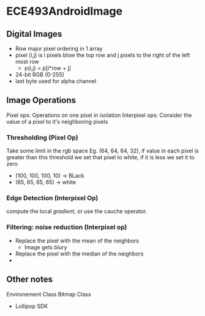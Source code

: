 # ECE493AndroidImage

## Digital Images
* Row major pixel ordering in 1 array
* pixel (i,j) is i pixels blow the top row and j pixels to the right of the left most row
  * p(i,j) = p[i*row + j] 
* 24-bit RGB (0-255)
* last byte used for alpha channel
 
## Image Operations
Pixel ops: Operations on one pixel in isolation
Interpixel ops: Consider the value of a pixel to it's neighboring pixels

### Thresholding (Pixel Op)
Take some limit in the rgb space Eg. (64, 64, 64, 32), if value in each pixel is greater than this threshold we set that pixel to white, if it is less we set it to zero
* (100, 100, 100, 10) -> BLack
* (65, 65, 65, 65) -> white

### Edge Detection (Interpixel Op)
compute the local *gradient*, or use the cauche operator. 

### Filtering: noise reduction (Interpixel op)
* Replace the pixel with the mean of the neighbors
  * Image gets blury
* Replace the pixel with the median of the neighbors
* 

## Other notes
Environement Class
Bitmap Class
- Lollipop SDK
